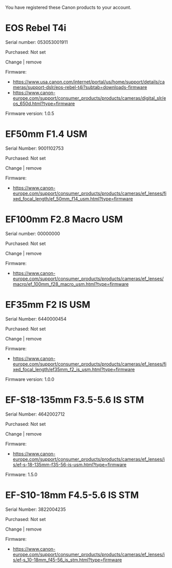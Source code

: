 You have registered these Canon products to your account.

EOS Rebel T4i
=
Serial number: 053053001911

Purchased: Not set

Change | remove

Firmware: 
- https://www.usa.canon.com/internet/portal/us/home/support/details/cameras/support-dslr/eos-rebel-t4i?subtab=downloads-firmware
- https://www.canon-europe.com/support/consumer_products/products/cameras/digital_slr/eos_650d.html?type=firmware

Firmware version: 1.0.5

EF50mm F1.4 USM
=
Serial Number: 9001102753

Purchased: Not set

Change | remove

Firmware:
- https://www.canon-europe.com/support/consumer_products/products/cameras/ef_lenses/fixed_focal_length/ef_50mm_f14_usm.html?type=firmware

EF100mm F2.8 Macro USM
=
Serial number: 00000000

Purchased: Not set

Change | remove

Firmware: 
- https://www.canon-europe.com/support/consumer_products/products/cameras/ef_lenses/macro/ef_100mm_f28_macro_usm.html?type=firmware

EF35mm F2 IS USM
=
Serial Number: 6440000454

Purchased: Not set

Change | remove

Firmware: 
- https://www.canon-europe.com/support/consumer_products/products/cameras/ef_lenses/fixed_focal_length/ef35mm_f2_is_usm.html?type=firmware

Firmware version: 1.0.0 

EF-S18-135mm F3.5-5.6 IS STM
=
Serial Number: 4642002712

Purchased: Not set

Change | remove

Firmware: 
- https://www.canon-europe.com/support/consumer_products/products/cameras/ef_lenses/is/ef-s-18-135mm-f35-56-is-usm.html?type=firmware

Firmware: 1.5.0

EF-S10-18mm F4.5-5.6 IS STM
=
Serial Number: 3822004235

Purchased: Not set

Change | remove

Firmware: 
- https://www.canon-europe.com/support/consumer_products/products/cameras/ef_lenses/is/ef-s_10-18mm_f45-56_is_stm.html?type=firmware
